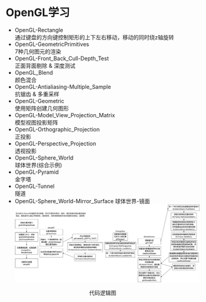 # OpenGL学习
+ OpenGL-Rectangle  
通过键盘的方向键控制矩形的上下左右移动，移动的同时绕z轴旋转
+ OpenGL-GeometricPrimitives  
7种几何图元的渲染
+ OpenGL-Front_Back_Cull-Depth_Test  
正面背面剔除 & 深度测试  
+ OpenGL_Blend  
颜色混合  
+ OpenGL-Antialiasing-Multiple_Sample  
抗锯齿 & 多重采样  
+ OpenGL-Geometric  
使用矩阵创建几何图形
+ OpenGL-Model_View_Projection_Matrix  
模型视图投影矩阵
+ OpenGL-Orthographic_Projection  
正投影
+ OpenGL-Perspective_Projection  
透视投影
+ OpenGL-Sphere_World  
球体世界(综合示例)
+ OpenGL-Pyramid  
金字塔
+ OpenGL-Tunnel  
隧道
+ OpenGL-Sphere_World-Mirror_Surface
球体世界-镜面
![代码逻辑图](./代码逻辑图.png)
<p align="center">代码逻辑图</p>
